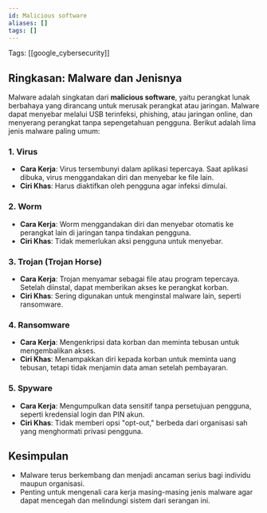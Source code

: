 ```yaml
---
id: Malicious software
aliases: []
tags: []
---
```


Tags: [[google_cybersecurity]]

## **Ringkasan: Malware dan Jenisnya**

Malware adalah singkatan dari **malicious software**, yaitu perangkat lunak berbahaya yang dirancang untuk merusak perangkat atau jaringan. Malware dapat menyebar melalui USB terinfeksi, phishing, atau jaringan online, dan menyerang perangkat tanpa sepengetahuan pengguna. Berikut adalah lima jenis malware paling umum:

### **1. Virus**
- **Cara Kerja**: Virus tersembunyi dalam aplikasi tepercaya. Saat aplikasi dibuka, virus menggandakan diri dan menyebar ke file lain.
- **Ciri Khas**: Harus diaktifkan oleh pengguna agar infeksi dimulai.

### **2. Worm**
- **Cara Kerja**: Worm menggandakan diri dan menyebar otomatis ke perangkat lain di jaringan tanpa tindakan pengguna.
- **Ciri Khas**: Tidak memerlukan aksi pengguna untuk menyebar.

### **3. Trojan (Trojan Horse)**
- **Cara Kerja**: Trojan menyamar sebagai file atau program tepercaya. Setelah diinstal, dapat memberikan akses ke perangkat korban.
- **Ciri Khas**: Sering digunakan untuk menginstal malware lain, seperti ransomware.

### **4. Ransomware**
- **Cara Kerja**: Mengenkripsi data korban dan meminta tebusan untuk mengembalikan akses.
- **Ciri Khas**: Menampakkan diri kepada korban untuk meminta uang tebusan, tetapi tidak menjamin data aman setelah pembayaran.

### **5. Spyware**
- **Cara Kerja**: Mengumpulkan data sensitif tanpa persetujuan pengguna, seperti kredensial login dan PIN akun.
- **Ciri Khas**: Tidak memberi opsi "opt-out," berbeda dari organisasi sah yang menghormati privasi pengguna.

## **Kesimpulan**
- Malware terus berkembang dan menjadi ancaman serius bagi individu maupun organisasi.
- Penting untuk mengenali cara kerja masing-masing jenis malware agar dapat mencegah dan melindungi sistem dari serangan ini.



